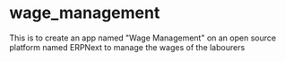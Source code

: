 # wage_management
This is to create an app named "Wage Management" on an open source platform named ERPNext to manage the wages of the labourers 
